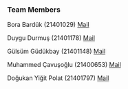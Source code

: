 ### Team Members
Bora Bardük (21401029) [Mail](mailto:bora.barduk@ug.bilkent.edu.tr)

Duygu Durmuş (21401178) [Mail](mailto:duygu.durmus@ug.bilkent.edu.tr)

Gülsüm Güdükbay (21401148) [Mail](mailto:gulsum.gudukbay@ug.bilkent.edu.tr)

Muhammed Çavuşoğlu (21400653) [Mail](mailto:m.cavusoglu@ug.bilkent.edu.tr)

Doğukan Yiğit Polat (21401797) [Mail](mailto:yigit.polat@ug.bilkent.edu.tr)
